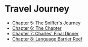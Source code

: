# Travel Journey

- [Chapter 5: The Sniffer's Journey](chapter1.md)
- [Chapter 6: The Chapter](chapter2.md)
- [Chapter 7: Charles' Final Dinner](chapter3.md)
- [Chapter 8: Language Barrier Reef](chapter4.md)
